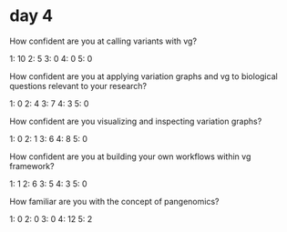 # day 4

How confident are you at calling variants with vg?

1: 10
2: 5
3: 0
4: 0
5: 0

How confident are you at applying variation graphs and vg to biological questions relevant to your research?

1: 0
2: 4
3: 7
4: 3
5: 0

How confident are you visualizing and inspecting variation graphs?

1: 0
2: 1
3: 6
4: 8
5: 0

How confident are you at building your own workflows within vg framework?

1: 1
2: 6
3: 5
4: 3
5: 0

How familiar are you with the concept of pangenomics?

1: 0
2: 0
3: 0
4: 12
5: 2
